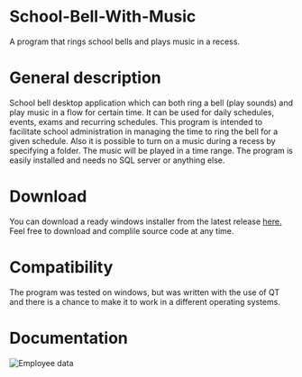 # School-Bell-With-Music
A program that rings school bells and plays music in a recess.

# General description
School bell desktop application which can both ring a bell (play sounds) and play music in a flow for certain time.
It can be used for daily schedules, events, exams and recurring schedules. This program is intended to facilitate school administration in managing the time to ring the bell for a given schedule. 
Also it is possible to turn on a music during a recess by specifying a folder. The music will be played in a time range.
The program is easily installed and needs no SQL server or anything else.

# Download
You can download a ready windows installer from the latest release [here.](https://github.com/raaleksandr/SchoolBellWithMusic/releases)
Feel free to download and complile source code at any time.

# Compatibility
The program was tested on windows, but was written with the use of QT and there is a chance to make it to work in a different operating systems.

# Documentation
![Employee data](https://github.com/raaleksandr/SchoolBellWithMusic/tree/main/assets/screenshot_main_window.PNG)
